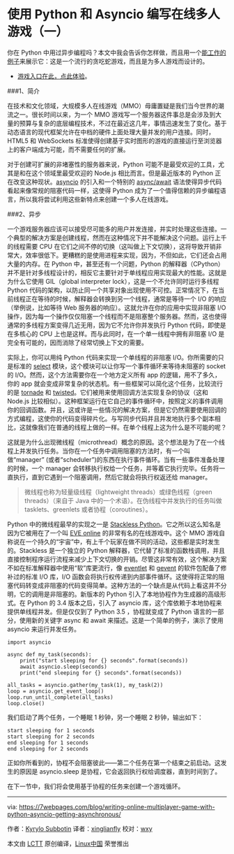 使用 Python 和 Asyncio 编写在线多人游戏（一）
===================================================================

你在 Python 中用过异步编程吗？本文中我会告诉你怎样做，而且用一个[能工作的例子][1]来展示它：这是一个流行的贪吃蛇游戏，而且是为多人游戏而设计的。

- [游戏入口在此，点此体验][2]。

###1、简介

在技术和文化领域，大规模多人在线游戏（MMO）毋庸置疑是我们当今世界的潮流之一。很长时间以来，为一个 MMO 游戏写一个服务器这件事总是会涉及到大量的预算与复杂的底层编程技术，不过在最近这几年，事情迅速发生了变化。基于动态语言的现代框架允许在中档的硬件上面处理大量并发的用户连接。同时，HTML5 和 WebSockets 标准使得创建基于实时图形的游戏的直接运行至浏览器上的客户端成为可能，而不需要任何的扩展。

对于创建可扩展的非堵塞性的服务器来说，Python 可能不是最受欢迎的工具，尤其是和在这个领域里最受欢迎的 Node.js 相比而言。但是最近版本的 Python 正在改变这种现状。[asyncio][3] 的引入和一个特别的 [async/await][4] 语法使得异步代码看起来像常规的阻塞代码一样，这使得 Python 成为了一个值得信赖的异步编程语言，所以我将尝试利用这些新特点来创建一个多人在线游戏。

###2、异步

一个游戏服务器应该可以接受尽可能多的用户并发连接，并实时处理这些连接。一个典型的解决方案是创建线程，然而在这种情况下并不能解决这个问题。运行上千的线程需要 CPU 在它们之间不停的切换（这叫做上下文切换），这将导致开销非常大，效率很低下。更糟糕的是使用进程来实现，因为，不但如此，它们还会占用大量的内存。在 Python 中，甚至还有一个问题，Python 的解释器（CPython）并不是针对多线程设计的，相反它主要针对于单线程应用实现最大的性能。这就是为什么它使用 GIL（global interpreter lock），这是一个不允许同时运行多线程 Python 代码的架构，以防止同一个共享对象出现使用不可控。正常情况下，在当前线程正在等待的时候，解释器会转换到另一个线程，通常是等待一个 I/O 的响应（举例说，比如等待 Web 服务器的响应）。这就允许在你的应用中实现非阻塞 I/O 操作，因为每一个操作仅仅阻塞一个线程而不是阻塞整个服务器。然而，这也使得通常的多线程方案变得几近无用，因为它不允许你并发执行 Python 代码，即使是在多核心的 CPU 上也是这样。而与此同时，在一个单一线程中拥有非阻塞 I/O 是完全有可能的，因而消除了经常切换上下文的需要。

实际上，你可以用纯 Python 代码来实现一个单线程的非阻塞 I/O。你所需要的只是标准的 [select][5] 模块，这个模块可以让你写一个事件循环来等待未阻塞的 socket 的 I/O。然而，这个方法需要你在一个地方定义所有 app 的逻辑，用不了多久，你的 app 就会变成非常复杂的状态机。有一些框架可以简化这个任务，比较流行的是 [tornade][6] 和 [twisted][7]。它们被用来使用回调方法实现复杂的协议（这和 Node.js 比较相似）。这种框架运行在它自己的事件循环中，按照定义的事件调用你的回调函数。并且，这或许是一些情况的解决方案，但是它仍然需要使用回调的方式编程，这使你的代码变得碎片化。与写同步代码并且并发地执行多个副本相比，这就像我们在普通的线程上做的一样。在单个线程上这为什么是不可能的呢？

这就是为什么出现微线程（microthread）概念的原因。这个想法是为了在一个线程上并发执行任务。当你在一个任务中调用阻塞的方法时，有一个叫做“manager” (或者“scheduler”)的东西在执行事件循环。当有一些事件准备处理的时候，一个 manager 会转移执行权给一个任务，并等着它执行完毕。任务将一直执行，直到它遇到一个阻塞调用，然后它就会将执行权返还给 manager。

> 微线程也称为轻量级线程（lightweight threads）或绿色线程（green threads）（来自于 Java 中的一个术语）。在伪线程中并发执行的任务叫做 tasklets、greenlets 或者协程（coroutines）。

 Python 中的微线程最早的实现之一是 [Stackless Python][8]。它之所以这么知名是因为它被用在了一个叫 [EVE online][9] 的非常有名的在线游戏中。这个 MMO 游戏自称说在一个持久的“宇宙”中，有上千个玩家在做不同的活动，这些都是实时发生的。Stackless 是一个独立的 Python 解释器，它代替了标准的函数栈调用，并且直接控制程序运行流程来减少上下文切换的开销。尽管这非常有效，这个解决方案不如在标准解释器中使用“软”库更流行，像 [eventlet][10] 和 [gevent][11] 的软件包配备了修补过的标准 I/O 库，I/O 函数会将执行权传递到内部事件循环。这使得将正常的阻塞代码转变成非阻塞的代码变得简单。这种方法的一个缺点是从代码上看这并不分明，它的调用是非阻塞的。新版本的 Python 引入了本地协程作为生成器的高级形式。在 Python 的 3.4 版本之后，引入了 asyncio 库，这个库依赖于本地协程来提供单线程并发。但是仅仅到了 Python  3.5 ，协程就变成了 Python 语言的一部分，使用新的关键字 async 和 await 来描述。这是一个简单的例子，演示了使用 asyncio 来运行并发任务。

```
import asyncio

async def my_task(seconds):
    print("start sleeping for {} seconds".format(seconds))
    await asyncio.sleep(seconds)
    print("end sleeping for {} seconds".format(seconds))

all_tasks = asyncio.gather(my_task(1), my_task(2))
loop = asyncio.get_event_loop()
loop.run_until_complete(all_tasks)
loop.close()    
```

我们启动了两个任务，一个睡眠 1 秒钟，另一个睡眠 2 秒钟，输出如下：

```
start sleeping for 1 seconds
start sleeping for 2 seconds
end sleeping for 1 seconds
end sleeping for 2 seconds
```

正如你所看到的，协程不会阻塞彼此——第二个任务在第一个结束之前启动。这发生的原因是 asyncio.sleep 是协程，它会返回执行权给调度器，直到时间到了。

在下一节中，我们将会使用基于协程的任务来创建一个游戏循环。

--------------------------------------------------------------------------------

via: https://7webpages.com/blog/writing-online-multiplayer-game-with-python-asyncio-getting-asynchronous/

作者：[Kyrylo Subbotin][a]
译者：[xinglianfly](https://github.com/xinglianfly)
校对：[wxy](https://github.com/wxy)

本文由 [LCTT](https://github.com/LCTT/TranslateProject) 原创编译，[Linux中国](https://linux.cn/) 荣誉推出

[a]: https://7webpages.com/blog/writing-online-multiplayer-game-with-python-asyncio-getting-asynchronous/
[1]: http://snakepit-game.com/
[2]: http://snakepit-game.com/
[3]: https://docs.python.org/3/library/asyncio.html
[4]: https://docs.python.org/3/whatsnew/3.5.html#whatsnew-pep-492
[5]: https://docs.python.org/2/library/select.html
[6]: http://www.tornadoweb.org/
[7]: http://twistedmatrix.com/
[8]: http://www.stackless.com/
[9]: http://www.eveonline.com/
[10]: http://eventlet.net/
[11]: http://www.gevent.org/
